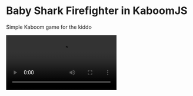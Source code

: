 # Baby Shark Firefighter in KaboomJS

Simple Kaboom game for the kiddo

![Example video](README/bsf-mov.mov)
